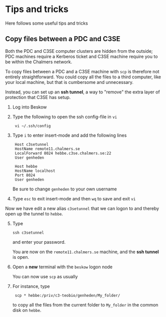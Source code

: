 # Tips and tricks

Here follows some useful tips and tricks

## Copy files between a PDC and C3SE

Both the PDC and C3SE computer clusters are hidden from the outside; PDC machines require a Kerberos ticket and C3SE machine require you to be within the Chalmers network.

To copy files between a PDC and a C3SE machine with `scp` is therefore not entirely straightforward. You could copy all the files to a third computer, like your local machine, but that is cumbersome and unnecessary.

Instead, you can set up an **ssh tunnel**, a way to "remove" the extra layer of protection that C3SE has setup.

1. Log into Beskow

2. Type the following to open the ssh config-file in `vi`

        vi ~/.ssh/config

3. Type `i` to enter insert-mode and add the following lines

        Host c3setunnel
        HostName remote11.chalmers.se
        LocalForward 8024 hebbe.c3se.chalmers.se:22
        User genheden

        Host hebbe
        HostName localhost
        Port 8024
        User genheden

    Be sure to change `genheden` to your own username

4. Type `esc` to exit insert-mode and then `wq` to save and exit `vi`

Now we have edit a new alias `c3setunnel` that we can logon to and thereby open up the tunnel to `hebbe`.

5. Type

    `ssh c3setunnel`

    and enter your password.

    You are now on the `remote11.chalmers.se` machine, and the **ssh tunnel** is open.

6. Open a **new** terminal with the `beskow` logon node  

    You can now use `scp` as usually

7. For instance, type

        scp * hebbe:/priv/c3-teobio/genheden/My_folder/

    to copy all the files from the current folder to `My_folder` in the common disk on `hebbe`.

